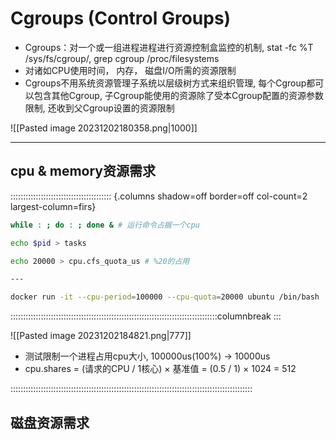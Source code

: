 # Cgroups (Control Groups)

- Cgroups：对一个或一组进程进程进行资源控制盒监控的机制, stat -fc %T /sys/fs/cgroup/, grep cgroup /proc/filesystems
- 对诸如CPU使用时间， 内存， 磁盘I/O所需的资源限制
- Cgroups不用系统资源管理子系统以层级树方式来组织管理, 每个Cgroup都可以包含其他Cgroup, 子Cgroup能使用的资源除了受本Cgroup配置的资源参数限制, 还收到父Cgroup设置的资源限制

![[Pasted image 20231202180358.png|1000]]

---
## cpu & memory资源需求

:::::::::::::::::::::::::::::::::::::::: {.columns shadow=off border=off col-count=2 largest-column=firs}

```bash
while : ; do : ; done & # 运行命令占据一个cpu

echo $pid > tasks

echo 20000 > cpu.cfs_quota_us # %20的占用

---

docker run -it --cpu-period=100000 --cpu-quota=20000 ubuntu /bin/bash
```

::::::::::::::::::::::::::::::::::::::::::::::::::::::::::::::::::::::::::::::::::columnbreak
:::

![[Pasted image 20231202184821.png|777]]
- 测试限制一个进程占用cpu大小, 100000us(100%) -> 10000us
- cpu.shares = (请求的CPU / 1核心) × 基准值 = (0.5 / 1) × 1024 = 512

::::::::::::::::::::::::::::::::::::::::::::::::::::::::::::::::::::::::::::::::::::::::::::::::
## 磁盘资源需求

